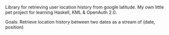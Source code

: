 Library for retrieving user location history from google latitude.  My own little pet project for learning Haskell, KML & OpenAuth 2.0.

Goals:
Retrieve location history between two dates as a stream of (date, position)
